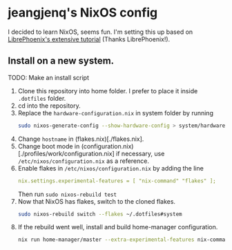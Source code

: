 # jeangjenq's NixOS config
I decided to learn NixOS, seems fun.
I'm setting this up based on [LibrePhoenix's extensive tutorial](https://www.youtube.com/playlist?list=PL_WcXIXdDWWpuypAEKzZF2b5PijTluxRG) (Thanks LibrePhoenix!).

## Install on a new system.
TODO: Make an install script
1. Clone this repository into home folder. I prefer to place it inside `.dotfiles` folder.
1. cd into the repository.
1. Replace the `hardware-configuration.nix` in system folder by running
   ```bash
   sudo nixos-generate-config --show-hardware-config > system/hardware-configuration.nix
   ```
1. Change `hostname` in (flakes.nix)[./flakes.nix].
1. Change boot mode in (configuration.nix)[./profiles/work/configuration.nix] if necessary, use `/etc/nixos/configuration.nix` as a reference.
1. Enable flakes in `/etc/nixos/configuration.nix` by adding the line
   ```yaml
   nix.settings.experimental-features = [ "nix-command" "flakes" ];
   ```
   Then run `sudo nixos-rebuild test`
1. Now that NixOS has flakes, switch to the cloned flakes.
   ```bash
   sudo nixos-rebuild switch --flakes ~/.dotfiles#system
   ```
1. If the rebuild went well, install and build home-manager configuration.
   ```bash
   nix run home-manager/master --extra-experimental-features nix-command --extra-experimental-features flakes -- switch --flake ~/.dotfiles#user;
   ```
